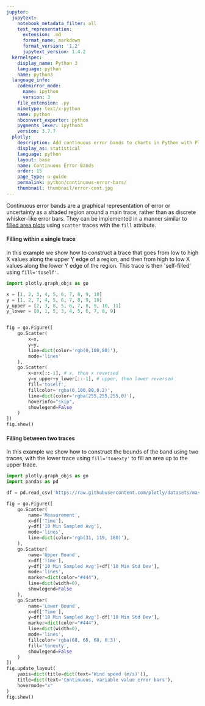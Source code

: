 ```yaml
---
jupyter:
  jupytext:
    notebook_metadata_filter: all
    text_representation:
      extension: .md
      format_name: markdown
      format_version: '1.2'
      jupytext_version: 1.4.2
  kernelspec:
    display_name: Python 3
    language: python
    name: python3
  language_info:
    codemirror_mode:
      name: ipython
      version: 3
    file_extension: .py
    mimetype: text/x-python
    name: python
    nbconvert_exporter: python
    pygments_lexer: ipython3
    version: 3.7.7
  plotly:
    description: Add continuous error bands to charts in Python with Plotly.
    display_as: statistical
    language: python
    layout: base
    name: Continuous Error Bands
    order: 15
    page_type: u-guide
    permalink: python/continuous-error-bars/
    thumbnail: thumbnail/error-cont.jpg
---
```


Continuous error bands are a graphical representation of error or uncertainty as a shaded region around a main trace, rather than as discrete whisker-like error bars. They can be implemented in a manner similar to [filled area plots](/python/filled-area-plots/) using `scatter` traces with the `fill` attribute.

#### Filling within a single trace

In this example we show how to construct a trace that goes from low to high X values along the upper Y edge of a region, and then from high to low X values along the lower Y edge of the region. This trace is then 'self-filled' using `fill='toself'`.

```python
import plotly.graph_objs as go

x = [1, 2, 3, 4, 5, 6, 7, 8, 9, 10]
y = [1, 2, 7, 4, 5, 6, 7, 8, 9, 10]
y_upper = [2, 3, 8, 5, 6, 7, 8, 9, 10, 11]
y_lower = [0, 1, 5, 3, 4, 5, 6, 7, 8, 9]


fig = go.Figure([
    go.Scatter(
        x=x,
        y=y,
        line=dict(color='rgb(0,100,80)'),
        mode='lines'
    ),
    go.Scatter(
        x=x+x[::-1], # x, then x reversed
        y=y_upper+y_lower[::-1], # upper, then lower reversed
        fill='toself',
        fillcolor='rgba(0,100,80,0.2)',
        line=dict(color='rgba(255,255,255,0)'),
        hoverinfo="skip",
        showlegend=False
    )
])
fig.show()
```

#### Filling between two traces

In this example we show how to construct the bounds of the band using two traces, with the lower trace using `fill='tonexty'` to fill an area up to the upper trace.

```python
import plotly.graph_objs as go
import pandas as pd

df = pd.read_csv('https://raw.githubusercontent.com/plotly/datasets/master/wind_speed_laurel_nebraska.csv')

fig = go.Figure([
    go.Scatter(
        name='Measurement',
        x=df['Time'],
        y=df['10 Min Sampled Avg'],
        mode='lines',
        line=dict(color='rgb(31, 119, 180)'),
    ),
    go.Scatter(
        name='Upper Bound',
        x=df['Time'],
        y=df['10 Min Sampled Avg']+df['10 Min Std Dev'],
        mode='lines',
        marker=dict(color="#444"),
        line=dict(width=0),
        showlegend=False
    ),
    go.Scatter(
        name='Lower Bound',
        x=df['Time'],
        y=df['10 Min Sampled Avg']-df['10 Min Std Dev'],
        marker=dict(color="#444"),
        line=dict(width=0),
        mode='lines',
        fillcolor='rgba(68, 68, 68, 0.3)',
        fill='tonexty',
        showlegend=False
    )
])
fig.update_layout(
    yaxis=dict(title=dict(text='Wind speed (m/s)')),
    title=dict(text='Continuous, variable value error bars'),
    hovermode="x"
)
fig.show()
```
